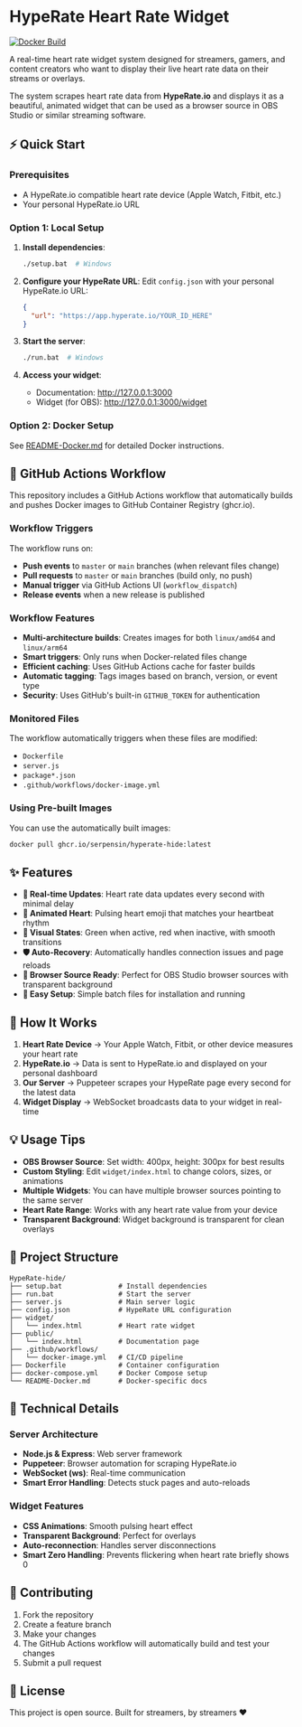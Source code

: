 # HypeRate Heart Rate Widget

[![Docker Build](https://github.com/Serpensin/HypeRate-hide/actions/workflows/docker-image.yml/badge.svg)](https://github.com/Serpensin/HypeRate-hide/actions/workflows/docker-image.yml)

A real-time heart rate widget system designed for streamers, gamers, and content creators who want to display their live heart rate data on their streams or overlays.

The system scrapes heart rate data from **HypeRate.io** and displays it as a beautiful, animated widget that can be used as a browser source in OBS Studio or similar streaming software.

## ⚡ Quick Start

### Prerequisites
- A HypeRate.io compatible heart rate device (Apple Watch, Fitbit, etc.)
- Your personal HypeRate.io URL

### Option 1: Local Setup

1. **Install dependencies**:
   ```bash
   ./setup.bat  # Windows
   ```

2. **Configure your HypeRate URL**:
   Edit `config.json` with your personal HypeRate.io URL:
   ```json
   {
     "url": "https://app.hyperate.io/YOUR_ID_HERE"
   }
   ```

3. **Start the server**:
   ```bash
   ./run.bat  # Windows
   ```

4. **Access your widget**:
   - Documentation: http://127.0.0.1:3000
   - Widget (for OBS): http://127.0.0.1:3000/widget

### Option 2: Docker Setup

See [README-Docker.md](README-Docker.md) for detailed Docker instructions.

## 🔧 GitHub Actions Workflow

This repository includes a GitHub Actions workflow that automatically builds and pushes Docker images to GitHub Container Registry (ghcr.io).

### Workflow Triggers

The workflow runs on:

- **Push events** to `master` or `main` branches (when relevant files change)
- **Pull requests** to `master` or `main` branches (build only, no push)
- **Manual trigger** via GitHub Actions UI (`workflow_dispatch`)
- **Release events** when a new release is published

### Workflow Features

- **Multi-architecture builds**: Creates images for both `linux/amd64` and `linux/arm64`
- **Smart triggers**: Only runs when Docker-related files change
- **Efficient caching**: Uses GitHub Actions cache for faster builds
- **Automatic tagging**: Tags images based on branch, version, or event type
- **Security**: Uses GitHub's built-in `GITHUB_TOKEN` for authentication

### Monitored Files

The workflow automatically triggers when these files are modified:
- `Dockerfile`
- `server.js`
- `package*.json`
- `.github/workflows/docker-image.yml`

### Using Pre-built Images

You can use the automatically built images:

```bash
docker pull ghcr.io/serpensin/hyperate-hide:latest
```

## ✨ Features

- **🔄 Real-time Updates**: Heart rate data updates every second with minimal delay
- **💓 Animated Heart**: Pulsing heart emoji that matches your heartbeat rhythm  
- **🎨 Visual States**: Green when active, red when inactive, with smooth transitions
- **🛡️ Auto-Recovery**: Automatically handles connection issues and page reloads
- **📱 Browser Source Ready**: Perfect for OBS Studio browser sources with transparent background
- **🔧 Easy Setup**: Simple batch files for installation and running

## 🎯 How It Works

1. **Heart Rate Device** → Your Apple Watch, Fitbit, or other device measures your heart rate
2. **HypeRate.io** → Data is sent to HypeRate.io and displayed on your personal dashboard  
3. **Our Server** → Puppeteer scrapes your HypeRate page every second for the latest data
4. **Widget Display** → WebSocket broadcasts data to your widget in real-time

## 💡 Usage Tips

- **OBS Browser Source**: Set width: 400px, height: 300px for best results
- **Custom Styling**: Edit `widget/index.html` to change colors, sizes, or animations
- **Multiple Widgets**: You can have multiple browser sources pointing to the same server
- **Heart Rate Range**: Works with any heart rate value from your device
- **Transparent Background**: Widget background is transparent for clean overlays

## 📁 Project Structure

```
HypeRate-hide/
├── setup.bat              # Install dependencies
├── run.bat                # Start the server  
├── server.js              # Main server logic
├── config.json            # HypeRate URL configuration
├── widget/
│   └── index.html         # Heart rate widget
├── public/
│   └── index.html         # Documentation page
├── .github/workflows/
│   └── docker-image.yml   # CI/CD pipeline
├── Dockerfile             # Container configuration
├── docker-compose.yml     # Docker Compose setup
└── README-Docker.md       # Docker-specific docs
```

## 🔧 Technical Details

### Server Architecture
- **Node.js & Express**: Web server framework
- **Puppeteer**: Browser automation for scraping HypeRate.io  
- **WebSocket (ws)**: Real-time communication
- **Smart Error Handling**: Detects stuck pages and auto-reloads

### Widget Features  
- **CSS Animations**: Smooth pulsing heart effect
- **Transparent Background**: Perfect for overlays
- **Auto-reconnection**: Handles server disconnections
- **Smart Zero Handling**: Prevents flickering when heart rate briefly shows 0

## 🤝 Contributing

1. Fork the repository
2. Create a feature branch
3. Make your changes
4. The GitHub Actions workflow will automatically build and test your changes
5. Submit a pull request

## 📄 License

This project is open source. Built for streamers, by streamers ❤️
